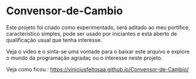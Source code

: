 # Convensor-de-Cambio

Este projeto foi criado como experimentado, será aditado ao meu portífice, característico simples, pode ser usado por iniciantes e está aberto de qualificação usual que tenha interesse.

Veja o vídeo e o sinta-se uma vontade para o baixar este arquivo e explore o mundo da programação agradaç ou o interesse neste projeto.

Veja como ficou : https://viniciusfeitosaa.github.io/Convensor-de-Cambio/
